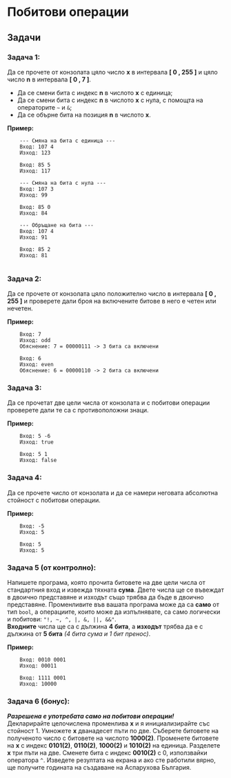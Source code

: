 <h1> Побитови операции</h1>

## Задачи

### Задача 1:
Да се прочете от конзолата цяло число **x** в интервала **[ 0 , 255 ]** и цяло число **n** в интервала **[ 0 , 7 ]**. 
- Да се смени бита с индекс **n** в числото **x** с единица;
- Да се смени бита с индекс **n** в числото **x** с нула, с помощта на операторите `~` и `&`;
- Да се обърне бита на позиция **n** в числото **x**.

**Пример:**
```
    --- Смяна на бита с единица ---
    Вход: 107 4
    Изход: 123

    Вход: 85 5
    Изход: 117

    --- Смяна на бита с нула ---
    Вход: 107 3
    Изход: 99

    Вход: 85 0
    Изход: 84

    --- Обръщане на бита ---
    Вход: 107 4
    Изход: 91

    Вход: 85 2
    Изход: 81
    
```

### Задача 2:
Да се прочете от конзолата цяло положително число в интервала **[ 0 , 255 ]** и проверете дали броя на включените битове в него е четен или нечетен.

**Пример:**
```
    Вход: 7 
    Изход: odd
    Обяснение: 7 = 00000111 -> 3 бита са включени

    Вход: 6 
    Изход: even
    Обяснение: 6 = 00000110 -> 2 бита са включени
```
### Задача 3:
Да се прочетат две цели числа от конзолата и с побитови операции проверете дали те са с противоположни знаци.

**Пример:**
```
    Вход: 5 -6
    Изход: true

    Вход: 5 1
    Изход: false
```

### Задача 4:
Да се прочете число от конзолата и да се намери неговата абсолютна стойност с побитови операции.

**Пример:**
```
    Вход: -5
    Изход: 5

    Вход: 5
    Изход: 5
```

### Задача 5 (от контролно):
Напишете програма, която прочита битовете на две цели числа от стандартния вход и извежда тяхната **сума**. Двете числа ще се въвеждат в двоично представяне и изходът също трябва да бъде в двоично представяне. Променливите във вашата програма може да са **само** от тип `bool`, а операциите, които може да изпълнявате, са само логически и побитови: `"!, ~, ^, |, &, ||, &&"`.<br>
**Входните** числа ще са с дължина **4 бита**, а **изходът** трябва да е с дължина от **5 бита** *(4 бита сума и 1 бит пренос)*.

**Пример:**
```
    Вход: 0010 0001
    Изход: 00011

    Вход: 1111 0001
    Изход: 10000
```

### Задача 6 (бонус):
***Разрешена е употребата само на побитови операции!***<br> 
Декларирайте целочислена променлива **x** и я инициализирайте със стойност 1. Умножете **x** дванадесет пъти по две. Съберете битовете на полученото число с битовете на числото **1000(2)**. Променете битовете на **x** с индекс **0101(2)**, **0110(2)**, **1000(2)** и **1010(2)** на единица. Разделете **x** три пъти на две. Сменете бита с индекс **0010(2)** с 0, използвайки оператора `^`. Изведете резултата на екрана и ако сте работили вярно, ще получите годината на създаване на Аспарухова България.